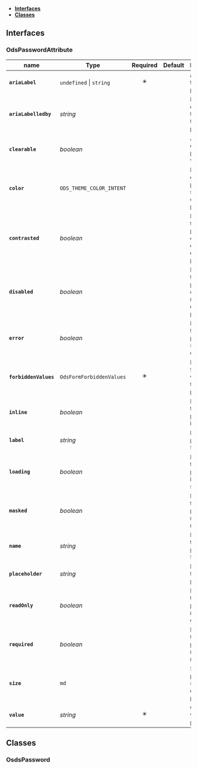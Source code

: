 * [**Interfaces**](#interfaces)
* [**Classes**](#classes)

## Interfaces

### OdsPasswordAttribute
|name | Type | Required | Default | Description|
|---|---|:---:|---|---|
|**`ariaLabel`** | `undefined` \| `string` | ✴️ |  | ariaLabel of the password|
|**`ariaLabelledby`** | _string_ |  |  | ID of the element that labels the password|
|**`clearable`** | _boolean_ |  |  | Ability to clear the password value|
|**`color`** | `ODS_THEME_COLOR_INTENT` |  |  | Main color of the password: see component principles|
|**`contrasted`** | _boolean_ |  |  | Indicates if the password is contrasted or not: see component principles|
|**`disabled`** | _boolean_ |  |  | Indicates if the password is disabled or not: see component principles|
|**`error`** | _boolean_ |  |  | Indicates if the password shows error or not|
|**`forbiddenValues`** | `OdsFormForbiddenValues` | ✴️ |  | List of forbidden values for the password|
|**`inline`** | _boolean_ |  |  | Indicates if the password is inline or not|
|**`label`** | _string_ |  |  | Label of the password field|
|**`loading`** | _boolean_ |  |  | Indicates if the password is in loading state or not|
|**`masked`** | _boolean_ |  |  | Indicates if the password is masked or not|
|**`name`** | _string_ |  |  | Name of the password field|
|**`placeholder`** | _string_ |  |  | Placeholder text for the password|
|**`readOnly`** | _boolean_ |  |  | Indicates if the password is read-only or not|
|**`required`** | _boolean_ |  |  | Indicates if the password is required or not|
|**`size`** | `md` |  |  | Size of the password: see component principles|
|**`value`** | _string_ | ✴️ |  | Current value of the password|

## Classes

### OsdsPassword